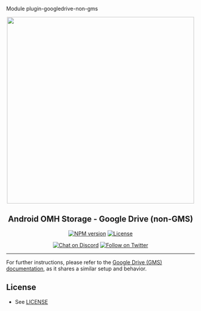 Module plugin-googledrive-non-gms

<p align="center">
  <a href="https://openmobilehub.github.io/android-omh-storage/docs/">
    <img width="500px" src="https://openmobilehub.org/wp-content/uploads/sites/13/2024/06/OpenMobileHub-horizontal-color.svg"/><br/>
  </a>
  <h2 align="center">Android OMH Storage - Google Drive (non-GMS)</h2>
</p>

<p align="center">
  <a href="https://central.sonatype.com/artifact/com.openmobilehub.android.storage/plugin-googledrive-non-gms"><img src="https://img.shields.io/maven-central/v/com.openmobilehub.android.storage/plugin-googledrive-non-gms" alt="NPM version"/></a>
  <a href="https://github.com/openmobilehub/android-omh-storage/blob/main/LICENSE"><img src="https://img.shields.io/github/license/openmobilehub/android-omh-storage" alt="License"/></a>
</p>

<p align="center">
  <a href="https://discord.com/invite/yTAFKbeVMw"><img src="https://img.shields.io/discord/1115727214827278446.svg?style=flat&colorA=7289da&label=Chat%20on%20Discord" alt="Chat on Discord"/></a>
  <a href="https://twitter.com/openmobilehub"><img src="https://img.shields.io/twitter/follow/rnfirebase.svg?style=flat&colorA=1da1f2&colorB=&label=Follow%20on%20Twitter" alt="Follow on Twitter"/></a>
</p>

---

For further instructions, please refer to the [Google Drive (GMS) documentation](https://github.com/openmobilehub/android-omh-storage/blob/main/packages/plugin-googledrive-gms/README.md), as it shares a similar setup and behavior.

## License

- See [LICENSE](https://github.com/openmobilehub/android-omh-storage/blob/main/LICENSE)
